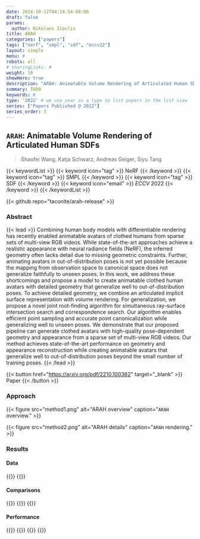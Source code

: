 ```yaml
---
date: 2024-10-12T04:14:54-08:00
draft: false
params:
  author: Nikolaos Zioulis
title: ARAH
categories: ["papers"]
tags: ["nerf", "smpl", "sdf", "eccv22"]
layout: simple
menu: #
robots: all
# sharingLinks: #
weight: 10
showHero: true
description: "ARAH: Animatable Volume Rendering of Articulated Human SDFs"
summary: TODO
keywords: #
type: '2022' # we use year as a type to list papers in the list view
series: ["Papers Published @ 2022"]
series_order: 3
---
```


## `ARAH`: Animatable Volume Rendering of Articulated Human SDFs

> Shaofei Wang, Katja Schwarz, Andreas Geiger, Siyu Tang

{{< keywordList >}}
{{< keyword icon="tag" >}} NeRF {{< /keyword >}}
{{< keyword icon="tag" >}} SMPL {{< /keyword >}}
{{< keyword icon="tag" >}} SDF {{< /keyword >}}
{{< keyword icon="email" >}} *ECCV* 2022 {{< /keyword >}}
{{< /keywordList >}}

{{< github repo="taconite/arah-release" >}}

### Abstract
{{< lead >}}
Combining human body models with differentiable rendering has recently enabled animatable avatars of clothed humans from sparse sets of multi-view RGB videos. While state-of-the-art approaches achieve a realistic appearance with neural radiance fields (NeRF), the inferred geometry often lacks detail due to missing geometric constraints. Further, animating avatars in out-of-distribution poses is not yet possible because the mapping from observation space to canonical space does not generalize faithfully to unseen poses. In this work, we address these shortcomings and propose a model to create animatable clothed human avatars with detailed geometry that generalize well to out-of-distribution poses. To achieve detailed geometry, we combine an articulated implicit surface representation with volume rendering. For generalization, we propose a novel joint root-finding algorithm for simultaneous ray-surface intersection search and correspondence search. Our algorithm enables efficient point sampling and accurate point canonicalization while generalizing well to unseen poses. We demonstrate that our proposed pipeline can generate clothed avatars with high-quality pose-dependent geometry and appearance from a sparse set of multi-view RGB videos. Our method achieves state-of-the-art performance on geometry and appearance reconstruction while creating animatable avatars that generalize well to out-of-distribution poses beyond the small number of training poses.
{{< /lead >}}

{{< button href="https://arxiv.org/pdf/2210.100362" target="_blank" >}}
Paper
{{< /button >}}

### Approach

{{< figure
    src="method1.png"
    alt="ARAH overview"
    caption="`ARAH` overview."
    >}}

{{< figure
    src="method2.png"
    alt="ARAH details"
    caption="`ARAH` rendering."
    >}}

### Results

#### Data
{{<badge label="test" message="ZJU_MOCAP" color="yellowgreen" logo="github" link="https://github.com/zju3dv/neuralbody/blob/master/INSTALL.md#zju-mocap-dataset" target="_blank">}}
{{<badge label="test" message="Human3.6M" color="critical" logo="link" link="http://vision.imar.ro/human3.6m/description.php" target="_blank">}}

#### Comparisons
{{<badge label="body--NeRF" message="NeuralBody" color="coral" logo="github" link="https://github.com/zju3dv/neuralbody" target="_blank">}}
{{<badge label="body--NeRF" message="A--NeRF" color="orange" logo="github" link="https://github.com/LemonATsu/A-NeRF" target="_blank">}}
{{<badge label="body--NeRF" message="AnimatableNeRF" color="cyan" logo="github" link="https://github.com/zju3dv/animatable_nerf" target="_blank">}}

#### Performance
{{<badge label="train" message="1.5d" color="informational" logo="link" >}}
{{<badge label="train" message="4_x_2080_Ti" color="informational" logo="link" >}}
{{<badge label="render" message="10--20sec" color="informational" logo="link" >}}
{{<badge label="render" message="512_x_512" color="informational" logo="link" >}}
